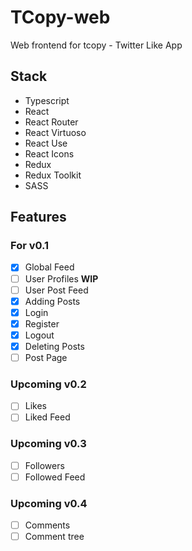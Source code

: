 # TCopy-web

Web frontend for tcopy - Twitter Like App

## Stack

- Typescript
- React
- React Router
- React Virtuoso
- React Use
- React Icons
- Redux
- Redux Toolkit
- SASS

## Features

### For v0.1

- [x] Global Feed
- [ ] User Profiles **WIP**
- [ ] User Post Feed
- [x] Adding Posts
- [x] Login
- [x] Register
- [x] Logout
- [x] Deleting Posts
- [ ] Post Page

### Upcoming v0.2

- [ ] Likes
- [ ] Liked Feed

### Upcoming v0.3

- [ ] Followers
- [ ] Followed Feed

### Upcoming v0.4

- [ ] Comments
- [ ] Comment tree
